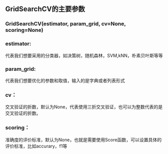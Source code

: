## GridSearchCV的主要参数

### GridSearchCV(estimator, param_grid, cv=None, scoring=None) 

### estimator:
代表我们想要采用的分类器，如决策树，随机森林，SVM,kNN，朴素贝叶斯等等

### param_grid:
代表我们想要优化的参数和取值，输入的是字典或者列表形式

### cv：
交叉验证的折数，默认为None，代表使用三折交叉验证，也可以为整数代表的是交叉验证的折数。

### scoring：
准确度的评价标准，默认为None，也就是需要使用Score函数，可以设置具体的评价标准，比如accurary，f1等



